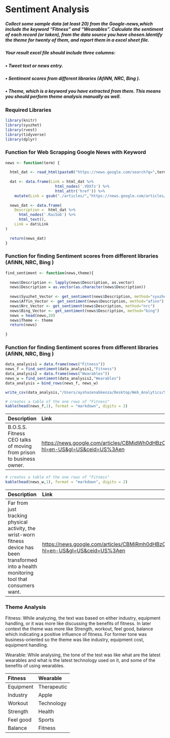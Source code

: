 Sentiment Analysis
================

##### Collect some sample data (at least 20) from the Google-news,which include the keyword “Fitness” and “Wearables”. Calculate the sentiment of each record (or token), from the data source you have chosen.Identify the theme for twenty of them, and report them in a excel sheet file.

##### Your result excel file should include three columns:

##### • Tweet text or news entry.

##### • Sentiment scores from different libraries (AfiNN, NRC, Bing ).

##### • Theme, which is a keyword you have extracted from them. This means you should perform theme analysis manually as well.

### Required Libraries

``` r
library(knitr)
library(syuzhet)
library(rvest)
library(tidyverse)
library(dplyr)
```

### Function for Web Scrapping Google News with Keyword

``` r
news <- function(term) {
  
  html_dat <- read_html(paste0("https://news.google.com/search?q=",term,"&hl=en-US&gl=US&ceid=US%3Aen"))
  
  dat <- data.frame(Link = html_dat %>%
                      html_nodes('.VDXfz') %>% 
                      html_attr('href')) %>% 
    mutate(Link = gsub("./articles/","https://news.google.com/articles/",Link))
  
  news_dat <- data.frame(
    Description =  html_dat %>%
      html_nodes('.Rai5ob') %>% 
      html_text(),
    Link = dat$Link
)
  
  return(news_dat)
}
```

### Function for finding Sentiment scores from different libraries (AfiNN, NRC, Bing )

``` r
find_sentiment <- function(news,theme){
  
  news$Description <- lapply(news$Description, as.vector)
  news$Description = as.vector(as.character(news$Description))
  
  news$Syuzhet_Vector <- get_sentiment(news$Description, method="syuzhet")
  news$Affin_Vector <- get_sentiment(news$Description, method="afinn")
  news$Nrc_Vector <- get_sentiment(news$Description, method="nrc")
  news$Bing_Vector <- get_sentiment(news$Description, method="bing")
  news = head(news,20)
  news$Theme <- theme
  return(news)
  
}
```

### Function for finding Sentiment scores from different libraries (AfiNN, NRC, Bing )

``` r
data_analysis1 = data.frame(news("Fitness"))
news_f = find_sentiment(data_analysis1,"Fitness")
data_analysis2 = data.frame(news("Wearables"))
news_w = find_sentiment(data_analysis2,"Wearables")
data_analysis = bind_rows(news_f, news_w)

write_csv(data_analysis,"/Users/ayshazenabkenza/Desktop/Web_Analytics/Sentiment_Analysis/sentiment_analysis.csv")
```

``` r
# creates a table of the one rows of "Fitness"
kable(head(news_f,1), format = "markdown", digits = 2)
```

| Description                                                         | Link                                                                                                                                                                                                                                                                                      | Syuzhet\_Vector | Affin\_Vector | Nrc\_Vector | Bing\_Vector | Theme   |
| :------------------------------------------------------------------ | :---------------------------------------------------------------------------------------------------------------------------------------------------------------------------------------------------------------------------------------------------------------------------------------- | --------------: | ------------: | ----------: | -----------: | :------ |
| B.O.S.S. Fitness CEO talks of moving from prison to business owner. | <https://news.google.com/articles/CBMidWh0dHBzOi8vd3d3LmRpc3BhdGNoLmNvbS9zdG9yeS9idXNpbmVzcy8yMDIwLzExLzAxL2ZpdG5lc3MtY2VvLWphbWVzLWd1bGxhdHRlLW1vdmVkLXByaXNvbi1idXNpbmVzcy1vd25lci82MDYzNzUyMDAyL9IBJ2h0dHBzOi8vYW1wLmRpc3BhdGNoLmNvbS9hbXAvNjA2Mzc1MjAwMg?hl=en-US&gl=US&ceid=US%3Aen> |          \-0.15 |           \-1 |         \-1 |          \-1 | Fitness |

``` r
# creates a table of the one rows of "Fitness"
kable(head(news_w,1), format = "markdown", digits = 2)
```

| Description                                                                                                                                     | Link                                                                                                                                                                   | Syuzhet\_Vector | Affin\_Vector | Nrc\_Vector | Bing\_Vector | Theme     |
| :---------------------------------------------------------------------------------------------------------------------------------------------- | :--------------------------------------------------------------------------------------------------------------------------------------------------------------------- | --------------: | ------------: | ----------: | -----------: | :-------- |
| Far from just tracking physical activity, the wrist-worn fitness device has been transformed into a health monitoring tool that consumers want. | <https://news.google.com/articles/CBMiRmh0dHBzOi8vd3d3LmZpZXJjZWVsZWN0cm9uaWNzLmNvbS9lbGVjdHJvbmljcy9pbmNyZWRpYmxlLXJpc2Utd2VhcmFibGXSAQA?hl=en-US&gl=US&ceid=US%3Aen> |             0.6 |             1 |         \-1 |          \-1 | Wearables |

### Theme Analysis

Fitness: While analyzing, the text was based on either industry,
equipment handling, or it was more like discussing the benefits of
fitness. In later context the theme was more like Strength, workout,
feel good, balance which indicating a positive influence of fitness. For
former tone was business-oriented so the theme was like industry,
equipment cost, equipment handling.

Wearable: While analysing, the tone of the test was like what are the
latest wearables and what is the latest technology used on it, and some
of the benefits of using wearables.

| Fitness   | Wearable    |
| :-------- | :---------- |
| Equipment | Therapeutic |
| Industry  | Apple       |
| Workout   | Technology  |
| Strength  | Health      |
| Feel good | Sports      |
| Balance   | Fitness     |
